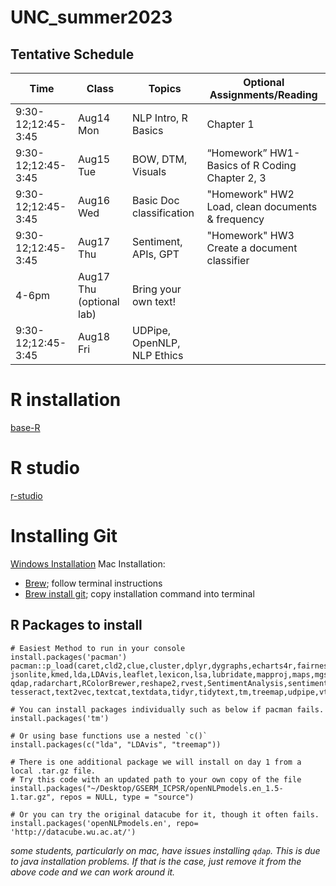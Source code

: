 # UNC_summer2023

## Tentative Schedule

| Time                   | Class                       | Topics                       |  Optional Assignments/Reading                     |  
|------------------------|-----------------------------|------------------------------|---------------------------------------------------|
| 9:30-12;12:45-3:45     | Aug14 Mon                   | NLP Intro, R Basics          | Chapter 1                                         |  
| 9:30-12;12:45-3:45     | Aug15 Tue                   | BOW, DTM, Visuals            |  “Homework” HW1-Basics of R Coding Chapter 2, 3   |   
| 9:30-12;12:45-3:45     | Aug16 Wed                   | Basic Doc classification     |  "Homework" HW2 Load, clean documents & frequency |   
| 9:30-12;12:45-3:45     | Aug17 Thu                   | Sentiment, APIs, GPT         |  "Homework" HW3 Create a document classifier      | 
| 4-6pm                  | Aug17 Thu (optional lab)    | Bring your own text!         |                                                   |  
| 9:30-12;12:45-3:45     | Aug18 Fri                   | UDPipe, OpenNLP, NLP Ethics  |                                                   |  

# R installation
[base-R](https://cran.r-project.org/)

# R studio
[r-studio](https://posit.co/download/rstudio-desktop/)

# Installing Git
[Windows Installation](https://git-scm.com/download/win)
Mac Installation:
 - [Brew](https://brew.sh/); follow terminal instructions
 - [Brew install git](https://git-scm.com/download/mac); copy installation command into terminal

## R Packages to install

```
# Easiest Method to run in your console
install.packages('pacman')
pacman::p_load(caret,cld2,clue,cluster,dplyr,dygraphs,echarts4r,fairness,ggplot2,ggthemes,ggwordcloud,glmnet,googleLanguageR,httr,hunspell,
jsonlite,kmed,lda,LDAvis,leaflet,lexicon,lsa,lubridate,mapproj,maps,mgsub,MLmetrics,ModelMetrics,openNLP,plotrix,plyr,pROC,
qdap,radarchart,RColorBrewer,reshape2,rvest,SentimentAnalysis,sentimentr,skmeans,spelling,stringi,stringr,
tesseract,text2vec,textcat,textdata,tidyr,tidytext,tm,treemap,udpipe,vtreat,wordcloud,wordcloud2,xts,yardstick,zoo)

# You can install packages individually such as below if pacman fails.
install.packages('tm')

# Or using base functions use a nested `c()`
install.packages(c("lda", "LDAvis", "treemap"))

```

```
# There is one additional package we will install on day 1 from a local .tar.gz file.
# Try this code with an updated path to your own copy of the file
install.packages("~/Desktop/GSERM_ICPSR/openNLPmodels.en_1.5-1.tar.gz", repos = NULL, type = "source")

# Or you can try the original datacube for it, though it often fails.
install.packages('openNLPmodels.en', repo= 'http://datacube.wu.ac.at/')
```

*some students, particularly on mac, have issues installing `qdap`.  This is due to java installation problems.  If that is the case, just remove it from the above code and we can work around it.*
